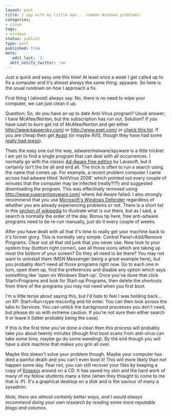 ```yaml
---
layout: post
title: I spy with my little eye... common Windows problems!
categories:
- Linux
tags:
- windows
status: publish
type: post
published: true
meta:
  _edit_last: '1'
  aktt_notify_twitter: 'no'
---
```

Just a quick and easy one this time! At least once a week I get called up to fix a computer and it's almost always the same thing; spyware. So here is the usual rundown on how I approach a fix.

First thing I (almost) always say: No, there is no need to wipe your computer, we can just clean it up.

Question; So, do you have an up to date Anti-Virus program? Usual answer; I have McAfee/Norton, but the subscription has run out. Solution? If you have cash to burn get rid of McAfee/Norton and get either http://www.kaspersky.com/ or http://www.eset.com/ or <a href="http://www.virus.gr/portal/en/content/2008-06%2C-1-21-june">check this list</a>. If you are cheap then get <a href="http://www.avast.com/">Avast</a> (or maybe AVG, though they have had some <a href="http://www.theregister.co.uk/2008/06/26/avg_disguises_fake_traffic_as_ie6/">really bad press</a>).

Thats the easy one out the way, adware/malware/spyware is a little trickier. I am yet to find a single program that can deal with all occurrences. I normally go with the classic <a href="http://lavasoft.com/products/ad_aware_free.php">Ad-Aware free edition</a> by Lavasoft, but it certainly isn't the be all and end all. The trick is often to run a search using the name that comes up. For example, a recent problem computer I came across had adware titled 'AntiVirus 2008' which pointed out every couple of minutes that the computer may be infected (really?!?!) and suggested downloading the program. This was effectively removed using http://www.superantispyware.com/ where Ad-Aware failed. I also strongly recommend that you use <a href="http://www.microsoft.com/windows/products/winfamily/defender/default.mspx">Microsoft's Windows Defender</a> regardless of whether you are already experiencing problems or not. There is a short list in this <a href="http://en.wikipedia.org/wiki/Spyware#Anti-spyware_programs">section of wikipedia</a> to illustrate what is out there, but as I said, a search is normally the order of the day. Bonus tip here, free anti-adware programs need to be re-run manually, just do it every couple of weeks.

After you have dealt with all that it's time to really get your machine back to it's former glory. This is normally very simple. Control Panel&gt;Add/Remove Programs. Clear out all that old junk that you never use. Now look to your system tray (bottom right corner), see all those icons which are taking up most the bottom of your screen? Do they all need to be there? You may not want to uninstall them (MSN Messenger being a great example here), but you probably don't need all those programs right now. Go to each one in turn, open them up, find the preferences and disable any option which says something like 'open on Windows Start-up'. Once you've done that click Start&gt;Programs and look for Start-up Programs, then delete the shortcuts from there of the programs you may not need when you first boot.

I'm a little tense about saying this, but I'd hate to feel I was holding back... on XP: Start&gt;Run&gt;type msconfig and hit enter. You can then look across the tabs to Services. You can untick the background processes you don't need, but please do so with extreme caution. If you're not sure then either search it or leave it (latter probably being the case).

If this is the first time you've done a clean then this process will probably take you about twenty minutes (though first boot scans from anti-virus can take some time, maybe go do some weeding). By the end though you will have a slick machine that makes you grin all over.

Maybe this doesn't solve your problem though. Maybe your computer has died a painful death and you can't even boot it! This will more likely than not happen some day. Fear not, you can still recover your files by keeping a copy of <a href="http://www.knoppix.net/">Knoppix</a> around on a CD. It has saved my skin and the hard work of many of my fellow students many a time (when they thought to come to me that is :P). It's a graphical desktop on a disk and is the saviour of many a sysadmin.

<em>Note, there are almost certainly better ways, and I would always recommend doing your own research by reading some more reputable blogs and columns.</em>

